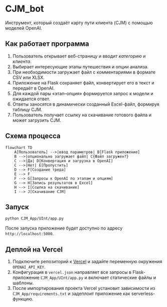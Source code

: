 # CJM_bot

Инструмент, который создаёт карту пути клиента (CJM) с помощью моделей OpenAI.

## Как работает программа

1. Пользователь открывает веб-страницу и вводит *категорию* и *клиента*.
2. Выбирает интересующие этапы путешествия и опции анализа.
3. При необходимости загружает файл с комментариями в формате CSV или XLSX.
4. Приложение на Flask сохраняет файл, конвертирует его в текст и передаёт в OpenAI.
5. Для каждой пары «этап–опция» формируется запрос к модели и ожидается ответ.
6. Ответы заносятся в динамически созданный Excel-файл, формируя таблицу CJM.
7. Пользователь получает ссылку на скачивание готового файла и может загрузить CJM.

## Схема процесса

```mermaid
flowchart TD
    A[Пользователь] -->|ввод параметров| B[Flask приложение]
    B -->|опционально загружает файл| C{Файл загружен?}
    C -->|Да| D[Конвертация и загрузка в OpenAI]
    C -->|Нет| E[Пропустить]
    D --> F[Создание треда]
    E --> F
    F --> G[Запросы к OpenAI по этапам и опциям]
    G --> H[Запись результатов в Excel]
    H --> I[Ссылка на скачивание]
    I --> J[Скачивание CJM]
```

## Запуск

```bash
python CJM_App/UInt/app.py
```

После запуска приложение будет доступно по адресу `http://localhost:5000`.

## Деплой на Vercel

1. Подключите репозиторий к [Vercel](https://vercel.com) и задайте переменную окружения `OPENAI_API_KEY`.
2. Конфигурация в `vercel.json` направляет все запросы в Flask-приложение `CJM_App/UInt/app.py` и включает статические файлы и шаблоны.
3. После импортирования проекта Vercel установит зависимости из `CJM_App/requirements.txt` и задеплоит приложение как serverless-функцию.
